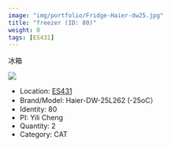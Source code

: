 ```yaml
---
image: "img/portfolio/Fridge-Haier-dw25.jpg"
title: "freezer (ID: 80)"
weight: 0
tags: [ES431]
---
```


冰箱

<!--more-->

![](../../img/portfolio/Fridge-Haier-dw25.jpg)

- Location: [ES431](../../tags/es431)
- Brand/Model: Haier-DW-25L262 (-25oC）
- Identity: 80
- PI: Yili Cheng
- Quantity: 2
- Category: CAT






